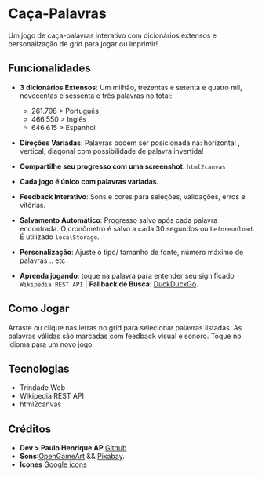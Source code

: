 # Caça-Palavras

Um jogo de caça-palavras interativo com dicionários extensos e personalização de grid para jogar ou imprimir!.

## Funcionalidades

- **3 dicionários Extensos**: Um milhão, trezentas e setenta e quatro mil, novecentas e sessenta e três palavras no total:

  - 261.798 > Português
  - 466.550 > Inglês
  - 646.615 > Espanhol
- **Direções Variadas**: Palavras podem ser posicionada na: horizontal , vertical, diagonal com possibilidade de palavra invertida!
- **Compartilhe seu progresso com uma screenshot.** `html2canvas`
- **Cada jogo é único com palavras variadas.**
- **Feedback Interativo**: Sons e cores para seleções, validações, erros e vitórias.
- **Salvamento Automático**: Progresso salvo após cada palavra encontrada. O cronômetro é salvo a cada 30 segundos ou `beforeunload`. É utilizado `localStorage`.
- **Personalização**: Ajuste o tipo/ tamanho de fonte, número máximo de palavras .. etc
- **Aprenda jogando**: toque na palavra para entender seu significado `Wikipedia REST API` | **Fallback de Busca**: [DuckDuckGo](https://duckduckgo.com/).

## Como Jogar

Arraste ou clique nas letras no grid para selecionar palavras listadas. As palavras válidas são marcadas com feedback visual e sonoro. Toque no idioma para um novo jogo.

## Tecnologias

- Trindade Web
- Wikipedia REST API
- html2canvas

## Créditos

- **Dev > Paulo Henrique AP** [Github](https://github.com/Paulo-HenriqueAP)
- **Sons**:[OpenGameArt](https://opengameart.org/) && [Pixabay](https://pixabay.com/users/floraphonic-38928062/).
- **Icones** [Google icons](https://fonts.google.com/icons)
